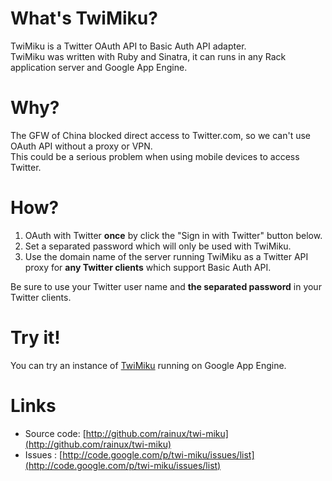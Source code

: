 What's TwiMiku?
===============

TwiMiku is a Twitter OAuth API to Basic Auth API adapter.  
TwiMiku was written with Ruby and Sinatra, it can runs in any Rack application server and Google App Engine.

Why?
====

The GFW of China blocked direct access to Twitter.com, so we can't use OAuth API without a proxy or VPN.  
This could be a serious problem when using mobile devices to access Twitter.

How?
====

1. OAuth with Twitter **once** by click the "Sign in with Twitter" button below.
2. Set a separated password which will only be used with TwiMiku.
3. Use the domain name of the server running TwiMiku as a Twitter API proxy for **any Twitter clients** which support Basic Auth API.

Be sure to use your Twitter user name and **the separated password** in your Twitter clients.

Try it!
=======

You can try an instance of [TwiMiku](http://twi-miku.appspot.com) running on Google App Engine.

Links
=====

* Source code: [http://github.com/rainux/twi-miku](http://github.com/rainux/twi-miku)
* Issues : [http://code.google.com/p/twi-miku/issues/list](http://code.google.com/p/twi-miku/issues/list)

